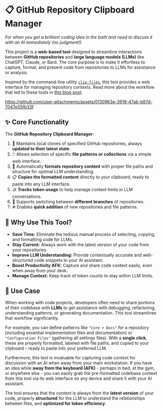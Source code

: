 # 📋 GitHub Repository Clipboard Manager

_For when you get a brilliant coding idea in the bath and need to discuss it with an AI immediately (no judgment!)._

This project is a **web-based tool** designed to streamline interactions between **GitHub repositories** and **large language models (LLMs)** like ChatGPT, Claude, or Bard. The core purpose is to make it effortless to capture, format, and present code from repositories to LLMs for assistance or analysis.

Inspired by the command-line utility [`clip-files`](https://github.com/basnijholt/clip-files/), this tool provides a web interface for managing repository contexts. Read more about the workflow that led to these tools in [this blog post](https://www.nijho.lt/post/using-llms/).

https://github.com/user-attachments/assets/0130963e-3918-47ab-b87d-7047e55fb33f

## ✨ Core Functionality

The **GitHub Repository Clipboard Manager**:

1.  🔄 Maintains local clones of specified GitHub repositories, always **updated to their latest state**.
2.  🖱️ Allows selection of specific **file patterns or collections** via a simple web interface.
3.  📄 Automatically **formats repository content** with proper file paths and structure for optimal LLM understanding.
4.  📋 **Copies the formatted content** directly to your clipboard, ready to paste into any LLM interface.
5.  🪙 **Tracks token usage** to help manage context limits in LLM conversations.
6.  🌿 Supports switching between **different branches** of repositories.
7.  ➕ Enables **quick addition** of new repositories and file patterns.

## 🤔 Why Use This Tool?

-   **Save Time:** Eliminate the tedious manual process of selecting, copying, and formatting code for LLMs.
-   **Stay Current:** Always work with the latest version of your code from your repositories.
-   **Improve LLM Understanding:** Provide contextually accurate and well-structured code snippets to your AI assistant.
-   **Boost Productivity AFK:** Capture and share code context easily, even when away from your desk.
-   **Manage Context:** Keep track of token counts to stay within LLM limits.

## 🚀 Use Case

When working with code projects, developers often need to share portions of their codebase with **LLMs** to get assistance with debugging, refactoring, understanding patterns, or generating documentation. This tool streamlines that workflow significantly.

For example, you can define patterns like `"Core + Docs"` for a repository (including essential implementation files and documentation) or `"Configuration Files"` (gathering all settings files). With a **single click**, these are properly formatted, labeled with file paths, and copied to your clipboard – ready to paste into your preferred LLM.

Furthermore, this tool is invaluable for capturing code context for discussion with an AI when away from your main workstation. If you have an idea while **away from the keyboard (AFK)** - perhaps in bed, at the gym, or anywhere else - you can easily grab the pre-formatted codebase context from this tool via its web interface on any device and share it with your AI assistant.

The tool ensures that the content is always from the **latest version** of your code, properly **structured** for the LLM to understand the relationships between files, and **optimized for token efficiency**.
